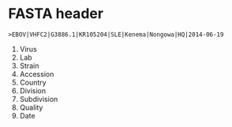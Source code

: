 # FASTA header

`>EBOV|VHFC2|G3886.1|KR105204|SLE|Kenema|Nongowa|HQ|2014-06-19`

1. Virus
2. Lab
3. Strain
4. Accession
5. Country
6. Division
7. Subdivision
8. Quality
9. Date

